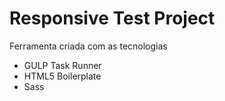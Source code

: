 # Responsive Test Project #

Ferramenta criada com as tecnologias

* GULP Task Runner
* HTML5 Boilerplate
* Sass